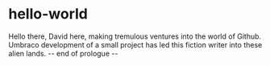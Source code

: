 # hello-world

Hello there,
David here, making tremulous ventures into the world of Github.
Umbraco development of a small project has led this fiction writer into these alien lands.
-- end of prologue --
